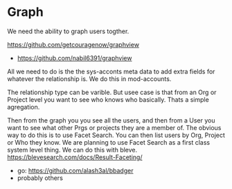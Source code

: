 # Graph

We need the ability to graph users togther.

https://github.com/getcouragenow/graphview
- https://github.com/nabil6391/graphview

All we need to do is the the sys-acconts meta data to add extra fields for whatever the relationship is.
We do this in mod-accounts.

The relationship type can be varible.
But usee case is that from an Org or Project level you want to see who knows who basically.
Thats a simple agregation.

Then from the graph you you see all the users, and then from a User you want to see what other Prgs or projects they are a member of.
The obvious way to do this is to use Facet Search.
You can then list users by Org, Project or Who they know.
We are planning to use Facet Search as a first class system level thing.
We can do this with bleve.
https://blevesearch.com/docs/Result-Faceting/
- go: https://github.com/alash3al/bbadger
- probably others